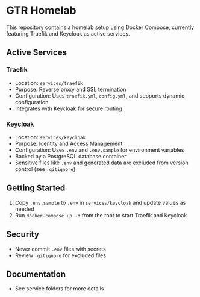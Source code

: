 # GTR Homelab

This repository contains a homelab setup using Docker Compose, currently featuring Traefik and Keycloak as active services.

## Active Services

### Traefik
- Location: `services/traefik`
- Purpose: Reverse proxy and SSL termination
- Configuration: Uses `traefik.yml`, `config.yml`, and supports dynamic configuration
- Integrates with Keycloak for secure routing

### Keycloak
- Location: `services/keycloak`
- Purpose: Identity and Access Management
- Configuration: Uses `.env` and `.env.sample` for environment variables
- Backed by a PostgreSQL database container
- Sensitive files like `.env` and generated data are excluded from version control (see `.gitignore`)

## Getting Started
1. Copy `.env.sample` to `.env` in `services/keycloak` and update values as needed
2. Run `docker-compose up -d` from the root to start Traefik and Keycloak

## Security
- Never commit `.env` files with secrets
- Review `.gitignore` for excluded files

## Documentation
- See service folders for more details